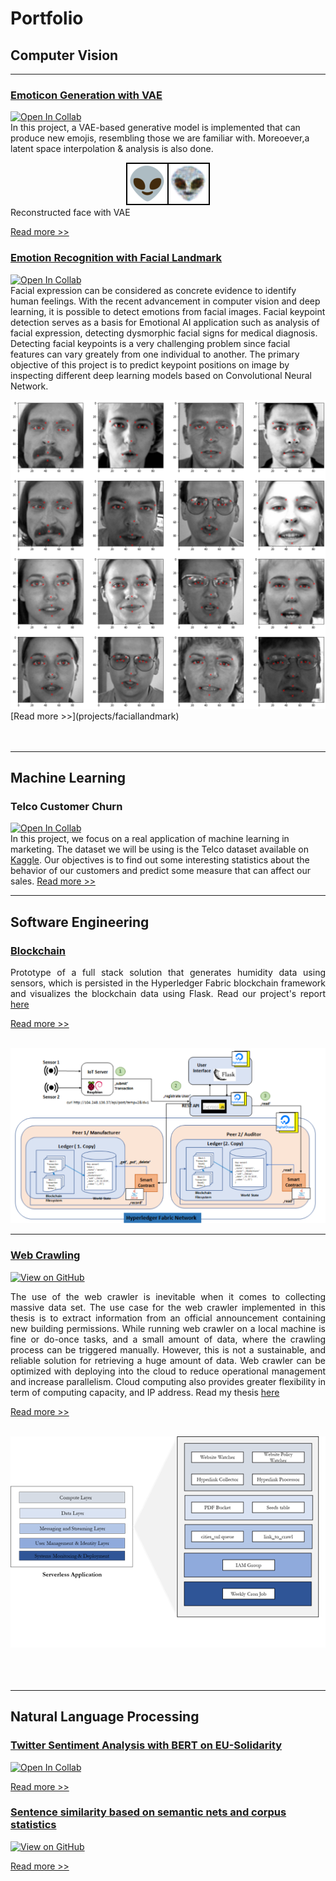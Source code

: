 # Portfolio


## Computer Vision

---

### [Emoticon Generation with VAE](projects/vae)
[![Open In Collab](https://colab.research.google.com/assets/colab-badge.svg)](https://colab.research.google.com/drive/1o1qmBDXCxMhZRncgdA_IdkVNalhIrsVg?usp=sharing)
<br/>
In this project,  a VAE-based generative model is implemented that can produce new emojis, resembling those we are familiar with. Moreoever,a latent space interpolation & analysis is also done.
<br/>
<center><img src="images/reconstructed.png"/></center>
Reconstructed face with VAE

[Read more >>](projects/vae)



### [Emotion Recognition with Facial Landmark](projects/faciallandmark)
[![Open In Collab](https://colab.research.google.com/assets/colab-badge.svg)](https://colab.research.google.com/drive/1MGQX07TFYVsMidh6F0rcKmjMAnfZS-md?usp=sharing)
<br/>
Facial expression can be considered as concrete evidence to identify human feelings. 
With the recent advancement in computer vision and deep learning, it is possible to detect emotions from facial images. Facial keypoint detection serves as a basis for Emotional AI application such as analysis of facial expression, detecting dysmorphic facial signs for medical diagnosis. Detecting facial keypoints is a very challenging problem since facial features can vary greately from one individual to another. The primary objective of this project is to predict keypoint positions on image by inspecting  different deep learning models based on Convolutional Neural Network. 
<br/>
<center><img src="images/facial_landmark.png"/></center>
[Read more >>](projects/faciallandmark)

<br/>
<br/>
<br/>

--- 

## Machine Learning

### Telco Customer Churn
[![Open In Collab](https://colab.research.google.com/assets/colab-badge.svg)](https://colab.research.google.com/drive/1ApRkueSNKG_tGjALBsttVHhqdekn9zhR?usp=sharing)
<br/>
In this project, we focus on a real application of machine learning in marketing. The dataset we will be using is the Telco dataset available on [Kaggle](https://www.kaggle.com/blastchar/telco-customer-churn). Our  objectives is to find out some interesting statistics about the behavior of our customers and predict some measure that can affect our sales. 
[Read more >>](projects/telcochurn.md)

---

## Software Engineering

### [Blockchain](projects/blockchain)

<div align="justify">
Prototype of a full stack solution that generates humidity  data using sensors, which is persisted  in the Hyperledger Fabric blockchain framework and visualizes the blockchain data using Flask.
Read our project's report <a href="pdf/Final_Project_Report__HyperLedger.pdf">here</a>
</div >

[Read more >>](projects/blockchain)

<br/>
<center><img src="images/hyperledgernetwork.png"/></center>

 
---

### [Web Crawling](projects/webcrawling)
[![View on GitHub](https://img.shields.io/badge/GitHub-View_on_GitHub-blue?logo=GitHub)](https://github.com/nguyenviethoa95/Baugenehmigung-Crawler)  
<div align="justify">
The use of the web crawler is inevitable when it comes to collecting massive data set. The use case for the web crawler implemented in this thesis is to extract information from an official announcement containing new building permissions. While running web crawler on a local machine is fine or do-once tasks, and a small amount of data, where the crawling process can be triggered manually. However, this is not a sustainable, and reliable solution  for retrieving a huge amount of data. Web crawler can be optimized with deploying into the cloud to reduce operational management and increase parallelism. Cloud computing also provides greater flexibility in term of computing capacity, and IP address.
Read my thesis <a href="pdf/BachelorThesis.pdf">here</a>
</div>

[Read more >>](projects/webcrawling)

<br/>
<center><img src="images/thesis2.png"/></center>


<br/>
<br/>
<br/>

---

## Natural Language Processing 
<!---
### [RASA Chatbot](projects/rasa)
[![Generic badge](https://img.shields.io/badge/Open-Demo-Blue.svg)](https://shields.io/)  

Try the demo 

[Read more >>](projects/rasa)
-->

### [Twitter Sentiment Analysis with BERT on EU-Solidarity](projects/twitter)
[![Open In Collab](https://colab.research.google.com/assets/colab-badge.svg)](https://colab.research.google.com/drive/1Puob7U7i0aoacFCQqi4K0GclSXfhl12C?usp=sharing)

[Read more >>](projects/twitter)


### [Sentence similarity based on semantic nets and corpus statistics](projects/sentsim)
<!---[![Open Notebook](https://img.shields.io/badge/Jupyter-Open_Notebook-blue?logo=Jupyter)](projects/detect-food-trends-facebook.html)-->
[![View on GitHub](https://img.shields.io/badge/GitHub-View_on_GitHub-blue?logo=GitHub)](https://github.com/nguyenviethoa95/sentence_word_similarity-matrix/blob/main/sentence_word_similarity_matrix.ipynb)

[Read more >>](projects/sentsim)
<br/>
<br/>
<br/>
